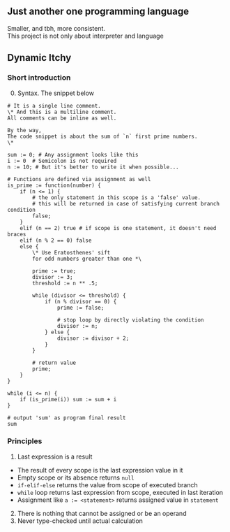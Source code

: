 ## Just another one programming language 

Smaller, and tbh, more consistent.  
This project is not only about interpreter and language 

## Dynamic Itchy
### Short introduction
0. Syntax. The snippet below 
```text
# It is a single line comment.
\* And this is a multiline comment.
All comments can be inline as well.

By the way,
The code snippet is about the sum of `n` first prime numbers.
\*

sum := 0; # Any assignment looks like this
i := 0  # Semicolon is not required
n := 10; # But it's better to write it when possible...

# Functions are defined via assignment as well
is_prime := function(number) {
    if (n <= 1) {
        # the only statement in this scope is a 'false' value.
        # this will be returned in case of satisfying current branch condition
        false;
    }
    elif (n == 2) true # if scope is one statement, it doesn't need braces
    elif (n % 2 == 0) false
    else {
        \* Use Eratosthenes' sift
        for odd numbers greater than one *\

        prime := true;
        divisor := 3;
        threshold := n ** .5;
        
        while (divisor <= threshold) {
            if (n % divisor == 0) {
                prime := false;
                
                # stop loop by directly violating the condition
                divisor := n;
            } else {
                divisor := divisor + 2;
            }
        }
        
        # return value
        prime;
    }
}

while (i <= n) {
    if (is_prime(i)) sum := sum + i
}

# output 'sum' as program final result
sum
```
### Principles
1. Last expression is a result  
- The result of every scope is the last expression value in it  
- Empty scope or its absence returns `null`
- `if-elif-else` returns the value from scope of executed branch
- `while` loop returns last expression from scope, executed in last iteration
- Assignment like `a := <statement>` returns assigned value in `statement`  

2. There is nothing that cannot be assigned or be an operand
3. Never type-checked until actual calculation
